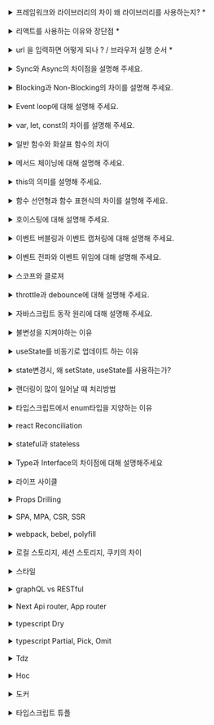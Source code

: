 <details>
<summary>프레임워크와 라이브러리의 차이 왜 라이브러리를 사용하는지? *</summary>

프레임워크와 라이브러리의 차이는 **제어 흐름**이 어디에 있는가에 달라진다.

- 프레임워크: 통제권은 사용자가 아닌 프레임워크가 전체 애플리케이션의 동작 방식을 주도합니다. (프레임워크는 모델하우스를 짓는것에 비유할 수 있다)

  - Spring, Angular

- 라이브러리: 통제권은 개발자에게 있으며, 원하는 방식으로 사용하고 조합할 수 있습니다. (이케아에서 산 재료로 가구를 조립하는것에 비유할 수 있다)

  - npm, pip 모듈, React

- 생산성 향상, 유지보수 용이성, 재사용성과 모듈화

</details>
<br/>

<details>
<summary>리액트를 사용하는 이유와 장단점 *</summary>

"React를 사용하는 이유는 유연성과 확장성, 그리고 컴포넌트 기반 구조 덕분입니다. 특히 재사용 가능한 컴포넌트를 통해 개발 생산성이 높아지고, Virtual DOM 덕분에 퍼포먼스도 보장됩니다.

</details>
<br/>

<details>
<summary>url 을 입력하면 어떻게 되나 ? / 브라우저 실행 순서 *</summary>

1. IP주소 확인

- 브라우저는 DNS를 통해 웹 서버의 IP 주소를 파악한다.

2. 3-way Handshake

- 브라우저와 서버가 3-way Handshake를 나눈다.

3. HTTP Request & Response

- 브라우저가 서버에게 HTTP Request를 보내면, 서버는 브라우저에게 HTTP Response를 보낸다.

4. 데이터 Parsing

- 서버로부터 받은 데이터의 HTML을 Parsing하여 Dom Tree를 생성한다.
- 이 때 style 태그를 만나면 HTML Parsing을 중단하고 CSS Parsing하여 CSSOM Tree를 생성한다.
- script 태그를 만나면 HTML Parsing을 중단하고 자바스크립트 엔진에게 권한을 넘겨 Script Parsing하고, Abstract Syntax Tree(AST)를 생성한다.
- Dom Tree와 CSSOM Tree를 합쳐 Render Tree를 생성한다.
- 렌더링 엔진은 Render Tree에 있는 노드를 화면에 배치한다.
- Render Tree에 있는 노드의 UI를 그린다.
- 노드들의 레이어를 z-index에 맞게 순서대로 구성한다.

5. 화면 출력

</details>
<br/>

<details>
<summary>Sync와 Async의 차이점을 설명해 주세요.</summary>
Sync는 요청을 보내고 해당 요청에 대한 응답을 기다리는 것을 의미하고,

Async는 요청에 대한 응답을 기다리지 않고 다음 동작을 수행하는 것을 의미합니다.

</details>
<br/>

<details>

<summary>Blocking과 Non-Blocking의 차이를 설명해 주세요.</summary>
블로킹과 논블로킹은 작업을 수행할 때 제어권이 누구한테 있는지에 따라 구분됩니다.

블로킹은 한 작업이 완료될 때까지 다음 작업을 수행하지 않는 것을 의미합니다.

논블로킹은 한 작업이 완료되지 않아도 다음 작업을 수행할 수 있는 것을 의미합니다.

</details>
<br/>

<details>
<summary>Event loop에 대해 설명해 주세요.</summary>

자바스크립트의 이벤트 루프는 단일 스레드에서 실행되는 비동기 작업을 처리하는 메커니즘입니다. 이벤트 루프는 Call stack, Micro task queue, Macro task queue로 구성됩니다.

Micro task queue에는 Promise, async/await 과 같은 작업들이 들어가고, Macro task queue에는 Web API (setInterval, setTimeout)와 같은 작업들이 들어갑니다.

이벤트 루프는 Call stack을 확인하고, Call stack이 비어있는 경우 Micro task queue의 작업을 Call stack으로 옮깁니다. 그리고 Micro task queue가 비어있는 경우, Macro task queue의 작업을 Call stack으로 옮기고 처리합니다.

https://velog.io/@yejineee/%EC%9D%B4%EB%B2%A4%ED%8A%B8-%EB%A3%A8%ED%94%84%EC%99%80-%ED%83%9C%EC%8A%A4%ED%81%AC-%ED%81%90-%EB%A7%88%EC%9D%B4%ED%81%AC%EB%A1%9C-%ED%83%9C%EC%8A%A4%ED%81%AC-%EB%A7%A4%ED%81%AC%EB%A1%9C-%ED%83%9C%EC%8A%A4%ED%81%AC-g6f0joxx
![이미지](https://uploads.disquscdn.com/images/fb98edb750d6839fbc9958548f3b2a97e26f30fa5f529b8a9fed296c7a71a2d8.gif?w=800&h=405)
함수가 호출되면 콜스택에 쌓이고, 비동기 처리를 해야되면 webAPI(타이머 돔 등)에 담긴다

![이미지](https://uploads.disquscdn.com/images/9466d8aa53fc5b3e63a92858a94bb429df02bbd20012b738f0461343beaa6f90.gif?w=600&h=272)
이벤트 루프는 태스크큐를 확인해서 콜스택이 비었을경우 하나씩 꺼내서 처리한다.

</details>

<br/>

<details>
<summary>var, let, const의 차이를 설명해 주세요.</summary>

| var             | let              | const            |
| --------------- | ---------------- | ---------------- |
| 중복 선언 가능  | 중복 선언 불가능 | 중복 선언 불가능 |
| 함수레벨 스코프 | 블록레벨 스코프  | 블록레벨 스코프  |
| 재할당 가능     | 재할당 가능      | 재할당 불가능    |

</details>
<br/>

<details>
<summary>일반 함수와 화살표 함수의 차이</summary>

| 일반 함수                                                   | 화살표 함수                                                                                                     |
| ----------------------------------------------------------- | --------------------------------------------------------------------------------------------------------------- |
| 함수 호출방식에 따라 this에 바인딩할 객체가 동적으로 결정됨 | 화살표 함수의 this는 언제나 상위 스코프의 this(Lexical this)를 가리키며, this에 바인딩할 객체가 정적으로 결정됨 |

</details>
<br/>

<details>
<summary>메서드 체이닝에 대해 설명해 주세요.</summary>

메서드가 객체를 반환하게 되면 메서드의 반환 값인 객체를 통해 또 다른 함수를 호출할 수 있다. 이러한 프로그래밍 패턴을 메서드 체이닝(Method Chaining)이라 부른다.

![alt text](./images/img1.png)

</details>

<br/>

<details>
<summary>this의 의미를 설명해 주세요.</summary>

this는 자신이 속한 객체 또는 자신이 생성할 인스턴스를 가리키는 자기 참조 변수다.

</details>
<br/>

<details>
<summary>함수 선언형과 함수 표현식의 차이를 설명해 주세요.</summary>

함수 선언형(Function Declaration)의 경우 function 키워드를 사용하여 함수를 정의합니다. 함수 선연형은 호이스팅 되기 때문에 코드가 실행되기 전에 로드되고 선언하기 전에도 호출이 가능합니다.

함수 표현식(Function Expression)의 경우 변수에 함수를 할당하는 방식으로 함수를 정의합니다. 함수 표현식은 함수가 선언된 이후에만 호출이 가능하며, 함수가 할당된 변수가 접근 가능한 스코프 내에서만 호출할 수 있습니다.

</details>

<br/>

<details>
<summary>호이스팅에 대해 설명해 주세요.</summary>

호이스팅(Hoisting)은 변수 및 함수의 선언이 스코프 내의 최상단으로 끌어올려지는 것 같은 현상

주의할 점 : 함수 표현식은 호이스팅되지 않습니다. 함수 표현식은 변수에 함수를 할당하는 형태로, 변수의 할당 부분만 호이스팅됩니다.

</details>

<br/>

<details>
<summary>이벤트 버블링과 이벤트 캡처링에 대해 설명해 주세요.</summary>

이벤트 버블링(Event Bubbling)은 이벤트가 발생한 요소에서 상위 요소로 이벤트가 전파되는 과정을 말합니다.

이벤트 캡처링(Event Capturing)은 이벤트가 상위 요소에서 하위 요소로 이벤트가 전파되는 과정을 말합니다.

### 이벤트 버블링을 막는 방법

```javascript
event.stopPropagation();
```

</details>
<br/>

<details>
<summary>이벤트 전파와 이벤트 위임에 대해 설명해 주세요.</summary>

이벤트 전파(Event Propagation)는 DOM 트리 상의 특정 Element node에서 이벤트가 발생하여 다른 Element node로 이벤트가 전파되는 것을 의미합니다.

이벤트의 전파는 Event capturing -> Target -> Event bubbling 순으로 일어납니다.

이벤트 위임(Event Delegation)은 하위 요소마다 이벤트를 추가하지 않고 상위 요소에서 하위 요소의 이벤트들을 제어하는 것을 의미합니다.

</details>
<br/>

<details>
<summary>스코프와 클로져</summary>
## [스코프]

스코프란 변수(식별자)에 접근할 수 있는 유효한 범위를 뜻합니다.

### 1. 전역 스코프(Global scope)

코드 어디에서든지 접근 가능

### 2. 함수 스코프(Local scope)

함수 내에서만 유효한 범위를 갖게 하는 스코프

전역 스코프완 반대되는 개념으로 지역 스코프(Local scope)라고도 불림

```javascript
var
```

### 3. 블록 스코프(Black scope)

블록단위{} 내에서만 유효한 범위를 갖게 하는 스코프

```javascript
let
const
```

### 4. 렉시컬 스코프

함수를 어디서 호출하는지가 아니라 어디서 선언하였는지에 따라 결정되는 스코프

```javascript
// 함수를 어디서 호출하는지가 아니라 어디에 선언하였는지에 따라 결정된다
var x = 1;

function foo() {
  var x = 10;
  bar();
}

function bar() {
  console.log(x);
}

foo(); // 1
bar(); // 1
```

## [스코프 체인]

스코프 체인이란, 현재 스코프에서 식별자를 검색할 때 상위 스코프를 연쇄적으로 찾아나가는 방식을 의미합니다.

변수를 참조할 때 자바스크립트 엔진은 스코프 체인을 통해 해당 변수를 참조하는 코드의 스코프부터 상위 스코프 방향으로 이동하며 선언된 변수를 검색합니다.

## [클로져]

클로저란 외부 함수의 변수에 접근할 수 있는 내부 함수, 또는 이러한 작동 원리를 일컫는 말이다.

### 1. 커링

클로저 함수의 외부 함수를 템플릿처럼 사용할 수 있다.

```javascript
function callFamily(last_name) {
  return function (first_name) {
    return `Hey, ${first_name} ${last_name}`;
  };
}

callFamily("James")("Jones"); // Hey, James Jones

let callLees = callFamily("Lee");

callLees("youjin"); // Hey, youjin Lee
callLees("youngjae"); // Hey, youngjae Lee

let callHollys = callFamily("Holly");

callLees("wendy"); // Hey, wendy Holly
callLees("honey"); // Hey, honey Holly 2. 클로저 모듈 패턴
```

### 2. 클로저 모듈 패턴

변수를 클로저 함수의 스코프에 가두어 함수 밖으로 노출시키지 않는 방법이다. 공개하고 싶지 않은 변수가 있을 때 유용하다.

```javascript
function counter() {
  let initialVal = 3;

  return {
    add: function () {
      initialVal += 2;
    },
    sub: function () {
      initialVal -= 2;
    },
    getVal: function () {
      return initialVal;
    },
  };
}

let calc1 = counter();
calc1.add();
calc1.add();
calc1.getVal(); // 7

let calc2 = counter();
calc2.add();
calc2.sub();
calc2.sub();
calc2.getVal(); // 1
```

### 클로져

클로져는 내부함수가 외부함수의 변수를 참조하며, 함수가 생성됐을 시점의 환경을 기억하는 함수이다.

```javascript
// 카운터 두 개를 만들기 위해서 두 배의 코드를 작성했습니다. 비효율적입니다!
let myValue = 0;
let yourValue = 0;

function increaseMyCounter() {
  console.log(++myValue);
}

function decreaseMyCounter() {
  console.log(--myValue);
}

function increaseYourCounter() {
  console.log(++yourValue);
}

function decreaseYourCounter() {
  console.log(--yourValue);
}

// 클로져를 사용한 경우
const counterCreator = () => {
  let value = 0;

  return {
    increase() {
      console.log(++value);
    },
    decrease() {
      console.log(--value);
    },
  };
};

const myCounter = counterCreator();
const yourCounter = counterCreator();

myCounter.increase(); // 1
myCounter.increase(); // 2
yourCounter.increase(); // 1
myCounter.decrease(); // 1
```

### 클로져 쓰는 이유

1. 은닉화

2. 변수의 상태를 기억하고 유지 (리액트 훅)

3. 전역변수 사용 억제

</details>
<br/>

<details>
<summary>throttle과 debounce에 대해 설명해 주세요.</summary>

## debounce

요청이 들어오고 일정 시간을 기다린 후 요청을 수행한다. 만약 일정 시간 안에 같은 요청이 추가로 들어오면 이전 요청은 취소된다

## throttle

일정 시간 동안 요청이 한 번만 수행되도록 한다.

</details>

<br/>

<details>
<summary>자바스크립트 동작 원리에 대해 설명해 주세요.</summary>

자바스크립트는 싱글 스레드 기반의 언어이며, V8 엔진을 사용합니다. V8 엔진의 경우 크게 메모리 힙(Memory heap)과 콜 스택(Call stack) 두 요소로 구성되어 있습니다.

### [Memory heap]

메모리 할당이 이뤄지는 곳입니다.

### [Call Stack]

코드가 실행될 때 호출 스택이 쌓이는 곳입니다.

### [Web APIs]

콜 스택에서 실행된 비동기 함수는 Web API를 호출하고, Web API는 콜백 함수를 콜백 큐에 밀어 넣습니다.

Web API에는 DOM, Ajax, SetTimeout 등등이 존재합니다.

### [Callback Queue]

함수를 저장하는 자료구조로, 선입선출 형식으로 함수를 처리합니다.

TaskQueue라고도 불립니다.

### [Event Loop]

이벤트 루프는 콜 스택이 다 비워지면 콜백 큐에 존재하는 함수들을 하나씩 콜 스택에 옮기는 역할을 합니다.

</details>
<br/>

<details>
<summary>불변성을 지켜야하는 이유</summary>

리액트의 state 변화 감지 기준은 콜 스택의 주소값이기 때문입니다.

리액트는 콜 스택의 주소값만을 비교해 상태 변화를 감지하는데 이를 얕은 비교라고 합니다.

이것이 리액트의 state를 빠르게 감지할 수 있는 장점이자 불변성을 유지해야 하는 이유입니다.

하지만 참조타입의 경우 참조타입의 값만 변경하면 실제로 콜스택의 주소값은 변경이 없어

state 감지가 되지 않아 리렌더링이 되지가 않습니다. 그래서 저희가 spread 연산자를 쓰는 이유가 그렇습니다.

</details>

<br/>

<details>
<summary>useState를 비동기로 업데이트 하는 이유</summary>

state는 값이 변경되면 리렌더링이 발생한다.

그런데 변경되는 state가 많을 경우 리렌더링이 계속 일어날테고 속도도 저하될것이다.

따라서 React는 성능을 위해서 변경된 값들을 모아 한번에 업데이트를 진행하여 렌더링을 줄이고자 배치(Batch) 기능을 사용해 비동기로 작동한다고 볼 수 있다.

배치 업데이트는 16ms 주기이다.

</details>

<br/>

<details>
<summary>state변경시, 왜 setState, useState를 사용하는가?</summary>

state는 컴포넌트 렌더링에 영향을 주는 데이터를 갖고 있는 객체인데,

이것을 업데이트 하기위해서는 setState, useState가 필요합니다

</details>
<br/>

<details>
<summary>랜더링이 많이 일어날 때 처리방법</summary>

useMemo, useCallback, 컴포넌트 분할, props 원형 그자체로 넘기기

</details>
<br/>

<details>
<summary>타입스크립트에서 enum타입을 지양하는 이유
</summary>

https://engineering.linecorp.com/ko/blog/typescript-enum-tree-shaking

enum은 편리한 기능이지만 TypeScript가 자체적으로 구현했기 때문에(JavaScript에서 사용 불가하기 때문에)발생하는 문제가 있다.

</details>
<br/>

<details>
<summary>react Reconciliation</summary>

React의 특징은, 가상돔을 그려서 실제 렌더링 하고 있는 DOM과 비교하여 차이점만 갱신시켜주는 방식으로 성능상의 최적화를 이뤄내고 있다는 점 입니다.

</details>
<br/>

<details>
<summary>stateful과 stateless</summary>

세션이 종료될 때까지, 클라이언트의 세션 정보를 저장하는 네트워크 프로토콜입니다. (TCP)

<table>
    <tr>
        <th></th>
        <th>stateful</th>
        <th>stateless</th>
    </tr>
    <tr>
        <td>저장</td>
        <td>서버</td>
        <td>클라이언트</td>
    </tr>
    <tr>
        <td>장점</td>
        <td>갑자기 통신이 중단되더라도 중단된 곳부터 다시 시작할 수 있습니다</td>
        <td>확정성이 좋습니다.</td>
    </tr>
    <tr>
        <td>단점</td>
        <td>서버에서 부수적인 관리가 요구</td>
        <td>클라이언트 측에서 송신할 데이터의 양이 많아집니다.</td>
    </tr>
    <tr>
        <td>예시</td>
        <td>session</td>
        <td>JWT</td>
    </tr>
</table>

</details>
<br/>

<details>
<summary>Type과 Interface의 차이점에 대해 설명해주세요</summary>

interface에서 할 수 있는 대부분의 기능들은 type에서 가능하지만,

한 가지 중요한 차이점은 type은 새로운 속성을 추가하기 위해서 다시 같은 이름으로 선언할 수 없지만,

interface는 항상 선언적 확장이 가능하다는 것입니다.

</details>
<br/>

<details>
<summary>라이프 사이클</summary>

mount - update - unmount : 함수형

componentDidMount - componentDidUpdate - componentWillUnmount : 클래스형

useEffect를 사용할 경우 함수를 반환하면 clean-up 작업을 통해 willUnmount 가능

그외는 조건을 걸어서 사용가능 [] 초기, [state]

</details>
<br/>

<details>
<summary>Props Drilling</summary>

하위 컴포넌트가 많아지면서 props로 전달이 많아지면서 유지보수가 힘들어지는 과정

</details>
<br/>

<details>
<summary>SPA, MPA, CSR, SSR</summary>

- SPA

페이지가 새로고침 되지 않고 다른 페이지로 넘어가지 않습니다.

- MPA

여러 개의 페이지로 이루어진 홈페이지

- CSR

구동 방식은 초기 로드 시 빈 HTML과 모든 로직이 담겨 있는 Javascript 다운로드를 합니다.

그 후 빈 HTML에 Javascript를 이용하여 Dom을 동적으로 생성하여 그려 내게 됩니다.

SEO에 취약

- SSR

서버에서 렌더링하여 완성된 HTML 파일을 로드해 줍니다.

클라이언트에서 요청할 때마다 각 상황에 맞는 HTML 파일을 넘겨주기 때문에 페이지가 여러 가지일 수밖에 없습니다.

페이지 이동시 느림, SEO 좋음

</details>
<br/>

<details>
<summary>webpack, bebel, polyfill</summary>

### webpack

웹팩(Webpack)은 모듈을 번들시켜주는 역할을 한다.

빌드라는 과정을 통해 하나의 파일로 만들어 준다.

### babel

자바스크립트 컴파일러

최신 버젼의 자바스크립트가 실행이 안되는 구버젼 웹브라우저를 대응하기 위해서 사용

ES6 코드를 ES5 코드로 변환해주는 일에서 리액트의 JSX문법, 타입스크립트, 코드 압축, Proposal 까지 처리해준다.

### polyfill

기본적으로 지원하지 않는 이전 브라우저에서 최신 기능을 제공하는 데 필요한 코드 입니다.

</details>

<br/>

<details>
<summary>로컬 스토리지, 세션 스토리지, 쿠키의 차이</summary>

- 로컬 스토리지 : 영구적 보관
- 세션 스토리지 : 탭별로 보관, 탭이 닫히면 초기화
- 쿠키 : 클라이언트 PC에 보관, 만료일 필수, 적은 용량

</details>

<br/>

<details>
<summary>스타일</summary>

### grid와 flex

![grid와flex](https://img1.daumcdn.net/thumb/R1280x0/?scode=mtistory2&fname=https%3A%2F%2Fblog.kakaocdn.net%2Fdn%2Fzy5q9%2Fbtq1aRImW4g%2FvwwzIFiaGBt5jgwXOssg2K%2Fimg.jpg)
Flex는 1차원으로 수평, 수직 영역 중 하나의 방향으로만 레이아웃을 나눌 수 있습니다.

그에 비해 Grid는 2차원으로 수평 수직을 동시에 영역을 나눌 수 있습니다.

### :after, ::after의 차이

:after은 CSS2에서 , ::after은 CSS3에서 사용하는 것입니다.

즉, 가상요소(Pseudo-elements)는 CSS2에서는 : 가 하나만 표기되고, CSS3에서는 :가 두개 표기됩니다.

가상클래스 :hover, :active, :checked, :last-child ...등등

가상요소 ::after, ::before, ::first-letter, ::placeholder ...등등

### css관련 질문

```css
+ 형제노드 하나
```

```css
> 바로아래 자식노드 전부
```

```css
e: nth-child(n) 부모의 n번째 자식이면서 E 요소일 때;
```

```css
e: nth-type(n) 같은 유형의 n번째 요소의 E 요소;
```

</details>

<br/>

<details>
<summary>graphQL vs RESTful</summary>

필요한 부분만 부분적으로 요청할 수 있다.

http 요청 횟수를 줄일 수 있다.

File 전송 등 Text 만으로 하기 힘든 내용들을 처리하기 복잡하다.

고정된 요청과 응답만 필요할 경우에는 Query 로 인해 요청의 크기가 RESTful API 의 경우보다 더 커진다.

1. GraphQL

- 서로 다른 모양의 다양한 요청들에 대해 응답할 수 있어야 할 때
- 대부분의 요청이 CRUD(Create-Read-Update-Delete) 에 해당할 때

2. RESTful

- HTTP 와 HTTPs 에 의한 Caching 을 잘 사용하고 싶을 때
- File 전송 등 단순한 Text 로 처리되지 않는 요청들이 있을 때
- 요청의 구조가 정해져 있을 때

</details>

<br/>

<details>
<summary>Next Api router, App router</summary>

https://www.jadru.com/diffrent-approuter-and-pagerouter

페이지 라우터 대신 앱라우터를 사용하는 장단점

<table>
    <tr>
        <th>장점</th>
        <th>단점</th>
    </tr>
    <tr>
        <td>번들 사이즈 감소</td>
        <td>다소 난잡해지는 app 폴더 구조</td>
    </tr>
    <tr>
        <td>layout, loading, error 핸들링</td>
        <td>새로운 키워드와 방법들</td>
    </tr>
    <tr>
        <td>metadata, sitemap 간편 생성</td>
        <td>기존에 사용하던 getServerSideProps() getStaticProps() getStaticPaths() 안쓰고 fetch API를 사용</td>
    </tr>
</table>

</details>

<br/>

<details>
<summary>typescript Dry</summary>

Do not Repeat Yourself 의 첫 글자를 따서 만든 약어이다.
개발을 할 때 동일한 소스코드가 반복되는 것을 막으라는 뜻이다.

https://velog.io/@gene028/Typescript-%ED%83%80%EC%9E%85-%EC%97%B0%EC%82%B0%EA%B3%BC-%EC%A0%9C%EB%84%88%EB%A6%AD-%EC%82%AC%EC%9A%A9%EC%9C%BC%EB%A1%9C-DRY-%EC%9B%90%EC%B9%99-%EC%A7%80%ED%82%A4%EA%B8%B0

</details>

<br/>

<details>
<summary>typescript Partial, Pick, Omit</summary>

Partial : 파셜 타입은 특정 타입의 부분 집합을 만족하는 타입을 정의할 수 있습니다.

Pick : 픽 타입은 특정 타입에서 몇 개의 속성을 선택하여 타입을 정의합니다.

Omit :특정 속성만 제거한 타입을 정의합니다. pick의 반대

https://kyounghwan01.github.io/blog/TS/fundamentals/utility-types/#%E1%84%8B%E1%85%A8%E1%84%89%E1%85%B5-2

</details>

<br/>

<details>
<summary>Tdz</summary>

Temporal Dead Zone의 약자로 변수가 선언되고 초기화되기 전에 접근하면 발생하는 현상을 설명합니다.

</details>

<br/>

<details>
<summary>Hoc</summary>

HOC (Higher Order Component)는 React에서 사용되는 디자인 패턴 중 하나로, 컴포넌트 로직을 재사용하고 구성할 수 있는 방법을 제공합니다.

HOC는 함수로 구현되며, 기존 컴포넌트를 입력으로 받아 새로운 컴포넌트를 반환합니다.

HOC를 사용하면 컴포넌트 간에 공통된 로직을 추출하고 추상화할 수 있어 코드의 재사용성과 유지 보수성을 향상시킬 수 있습니다.

</details>
<br/>

<details>
<summary>도커</summary>

### 도커 컨테이너

실행환경을 독립적으로 운용할 수 있도록 기반환경 또는 다른 실행환경과의 간섭을 막고 실행의 독립성을 확보해주는 운영체계 수준의 격리 기술을 말합니다

### 도커 컨테이너와 vm의 차이

둘다 독릭접인 실행환경을 구성할 수 있도록 도와주지만, vm의 경우 불필요한 OS를 만드는 작업에 대해서 계속해서 해야되므로 확장성이 떨어진다.

하지만 컨테이너의 경우 컨테이너의 경우 하나의 Host OS위에서 마치 각각의 독립적인 프로그램처럼 관리되고 실행된다. 불필요한 OS만드는작업 및 Infra를 독립적으로 나눌 필요가 없어서 확장성이 좋고 빠르다.

### 도커 컨테이너의 작동방식

리눅스 컨테이너란 운영체제 커널을 제외한 나머지 모든 프로세스와 독립적인 1개 이상의 프로세스를 실행하는 기술을 말한다

이러한 기능을 보다 쉽게 쓸수 있게 만든 것이 도커다.

</details>

<br/>

<details>
<summary>타입스크립트 튜플</summary>

https://velog.io/@from_numpy/TypeScript-Tuple%ED%8A%9C%ED%94%8C

</details>

<br/>
